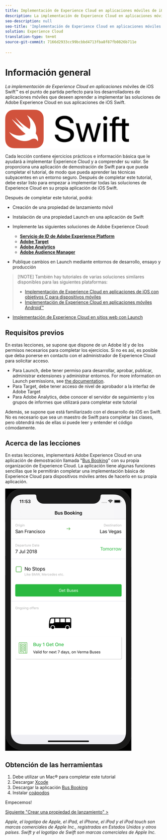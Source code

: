 ```yaml
---
title: Implementación de Experience Cloud en aplicaciones móviles de iOS Swift
description: La implementación de Experience Cloud en aplicaciones móviles de iOS Swift es el punto de partida perfecto para los desarrolladores de aplicaciones móviles que deseen aprender a implementar las soluciones de Adobe Experience Cloud en sus aplicaciones móviles de iOS Swift.
seo-description: null
seo-title: 'Implementación de Experience Cloud en aplicaciones móviles de iOS Swift '
solution: Experience Cloud
translation-type: tm+mt
source-git-commit: 7166d2933cc99bcbbd4713fba8f87fb0826b711e

---
```



# Información general

_La implementación de Experience Cloud en aplicaciones_ móviles de iOS Swift™ es el punto de partida perfecto para los desarrolladores de aplicaciones móviles que deseen aprender a implementar las soluciones de Adobe Experience Cloud en sus aplicaciones de iOS Swift.

![Logotipo de Swift](images/ios/swift/Swift_logo_horz_lockup_color_rgb.png)

Cada lección contiene ejercicios prácticos e información básica que le ayudará a implementar Experience Cloud y a comprender su valor.  Se proporciona una aplicación de demostración de Swift para que pueda completar el tutorial, de modo que pueda aprender las técnicas subyacentes en un entorno seguro. Después de completar este tutorial, debe estar listo para empezar a implementar todas las soluciones de Experience Cloud en su propia aplicación de iOS Swift.

Después de completar este tutorial, podrá:

* Creación de una propiedad de lanzamiento móvil

* Instalación de una propiedad Launch en una aplicación de Swift

* Implemente las siguientes soluciones de Adobe Experience Cloud:
   * **[Servicio de ID de Adobe Experience Platform](id-service.md)**
   * **[Adobe Target](target-vec.md)**
   * **[Adobe Analytics](analytics.md)**
   * **[Adobe Audience Manager](audience-manager.md)**

* Publique cambios en Launch mediante entornos de desarrollo, ensayo y producción

>[!NOTE] También hay tutoriales de varias soluciones similares disponibles para las siguientes plataformas:
>
> * [Implementación de Experience Cloud en aplicaciones de iOS con objetivos C para dispositivos móviles](/help/mobile-ios-objective-c-implementation/index.md)
> * [Implementación de Experience Cloud en aplicaciones móviles Android™](/help/mobile-android-implementation/index.md)
* [Implementación de Experience Cloud en sitios web con Launch](/help/website-implementation/index.md)


## Requisitos previos

En estas lecciones, se supone que dispone de un Adobe Id y de los permisos necesarios para completar los ejercicios. Si no es así, es posible que deba ponerse en contacto con el administrador de Experience Cloud para solicitar acceso.

* Para Launch, debe tener permiso para desarrollar, aprobar, publicar, administrar extensiones y administrar entornos. For more information on Launch permissions, see [the documentation](https://docs.adobe.com/content/help/en/launch/using/reference/admin/user-permissions.html).
* Para Target, debe tener acceso de nivel de aprobador a la interfaz de Adobe Target
* Para Adobe Analytics, debe conocer el servidor de seguimiento y los grupos de informes que utilizará para completar este tutorial

Además, se supone que está familiarizado con el desarrollo de iOS en Swift. No es necesario que sea un maestro de Swift para completar las clases, pero obtendrá más de ellas si puede leer y entender el código cómodamente.

## Acerca de las lecciones

En estas lecciones, implementará Adobe Experience Cloud en una aplicación de demostración llamada "[Bus Booking](https://github.com/Adobe-Marketing-Cloud/busbooking-mobileapps)" con su propia organización de Experience Cloud. La aplicación tiene algunas funciones sencillas que le permitirán completar una implementación básica de Experience Cloud para dispositivos móviles antes de hacerlo en su propia aplicación.

[![Aplicación de reservación de bus](images/mobile-busBookingApp.png)](https://github.com/Adobe-Marketing-Cloud/busbooking-mobileapps)

## Obtención de las herramientas

1. Debe utilizar un Mac® para completar este tutorial
1. Descargar [Xcode](https://developer.apple.com/xcode/)
1. Descargar la aplicación [Bus Booking](https://github.com/Adobe-Marketing-Cloud/busbooking-mobileapps)
1. Instalar [coápodos](https://guides.cocoapods.org/using/getting-started.html)

Empecemos!

[Siguiente "Crear una propiedad de lanzamiento" &gt;](launch-create-a-property.md)

_Apple, el logotipo de Apple, el iPad, el iPhone, el iPod y el iPod touch son marcas comerciales de Apple Inc., registradas en Estados Unidos y otros países. Swift y el logotipo de Swift son marcas comerciales de Apple Inc._